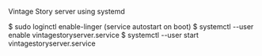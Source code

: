 Vintage Story server using systemd

$ sudo loginctl enable-linger <user> (service autostart on boot)
$ systemctl --user enable vintagestoryserver.service
$ systemctl --user start vintagestoryserver.service
